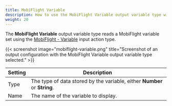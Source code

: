 ```yaml
---
title: MobiFlight Variable
description: How to use the MobiFlight Variable output variable type with MobiFlight.
weight: 20
---
```


The **MobiFlight Variable** output variable type reads a MobiFlight variable set using the [MobiFlight - Variable](/features/input-action-types/mobiflight-variable/) input action type.

{{< screenshot image="mobiflight-variable.png" title="Screenshot of an output configuration with the MobiFlight Variable output variable type selected." >}}

| Setting | Description                                                               |
| ------- | ------------------------------------------------------------------------- |
| Type    | The type of data stored by the variable, either **Number** or **String**. |
| Name    | The name of the variable to display.                                      |

